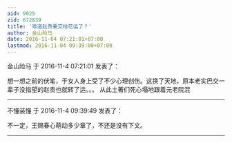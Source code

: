 ```yaml
---
aid: 9025
zid: 672839
title: '难道赵贵要交桃花运了？'
author: 金山险马
date: 2016-11-04 07:21:01+07:00
lastmod: 2016-11-04 09:39:00+07:00
---
```


金山险马 于 2016-11-4 07:21:01 发表了：

想一想之前的伏笔，于女人身上受了不少心理创伤。这换了天地，原本老实巴交一辈子没指望的赵贵也就转了运。。。 从此土著们死心塌地跟着元老院混

---------

不懂装懂 于 2016-11-4 09:39:49 发表了：

不一定，王赐春心萌动多少章了，不还是没有下文。

---------

